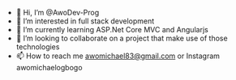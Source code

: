 - 👋 Hi, I’m @AwoDev-Prog
- 👀 I’m interested in full stack development
- 🌱 I’m currently learning ASP.Net Core MVC and Angularjs
- 💞️ I’m looking to collaborate on a project that make use of those technologies
- 📫 How to reach me awomichael83@gmail.com or Instagram awomichaelogbogo

<!---
AwoDev-Prog/AwoDev-Prog is a ✨ special ✨ repository because its `README.md` (this file) appears on your GitHub profile.
You can click the Preview link to take a look at your changes.
--->
